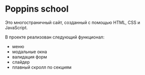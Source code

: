 # Poppins school

Это многостраничный сайт, созданный с помощью HTML, CSS и JavaScript.

В проекте реализован следующий функционал:
- меню
- модальные окна
- валидация форм
- слайдер
- плавный скролл по секциям
